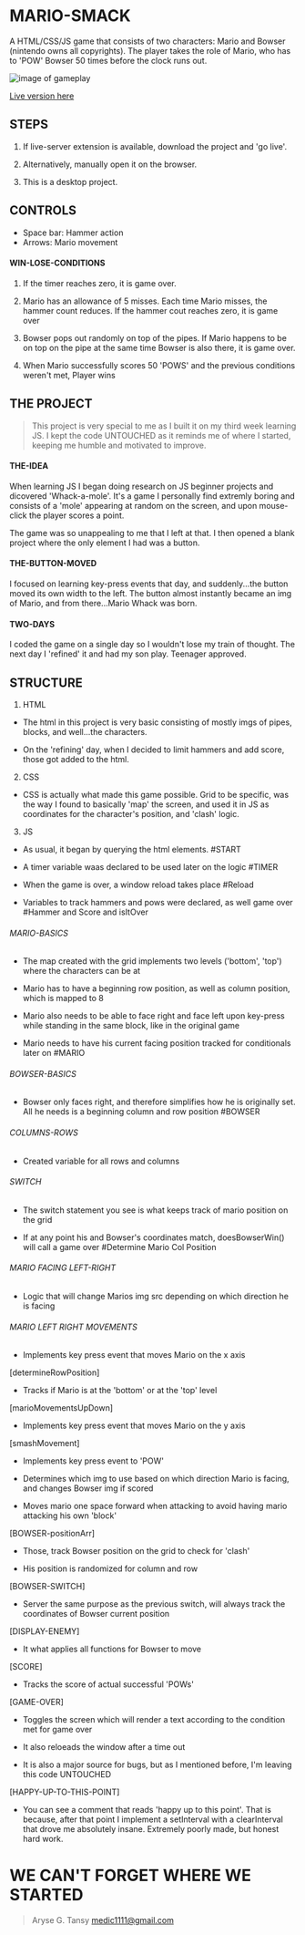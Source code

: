 # MARIO-SMACK

A HTML/CSS/JS game that consists of two characters: Mario and Bowser (nintendo owns all copyrights). The player takes the role of Mario, who has to 'POW' Bowser 50 times before the clock runs out.

![image of gameplay](./img/screen.png)

[Live version here](https://mario-whack.netlify.app/)

## STEPS

1. If live-server extension is available, download the project and 'go live'.

2. Alternatively, manually open it on the browser.

3. This is a desktop project.

## CONTROLS

- Space bar: Hammer action
- Arrows: Mario movement

#### WIN-LOSE-CONDITIONS

1. If the timer reaches zero, it is game over.

2. Mario has an allowance of 5 misses. Each time Mario misses, the hammer count reduces. If the hammer cout reaches zero, it is game over

3. Bowser pops out randomly on top of the pipes. If Mario happens to be on top on the pipe at the same time Bowser is also there, it is game over.

4. When Mario successfully scores 50 'POWS' and the previous conditions weren't met, Player wins

## THE PROJECT

> This project is very special to me as I built it on my third week learning JS. I kept the code UNTOUCHED as it reminds me of where I started, keeping me humble and motivated to improve.

#### THE-IDEA

When learning JS I began doing research on JS beginner projects and dicovered 'Whack-a-mole'. It's a game I personally find extremly boring and consists of a 'mole' appearing at random on the screen, and upon mouse-click the player scores a point.

The game was so unappealing to me that I left at that. I then opened a blank project where the only element I had was a button.

#### THE-BUTTON-MOVED

I focused on learning key-press events that day, and suddenly...the button moved its own width to the left. The button almost instantly became an img of Mario, and from there...Mario Whack was born.

#### TWO-DAYS

I coded the game on a single day so I wouldn't lose my train of thought. The next day I 'refined' it and had my son play. Teenager approved.

## STRUCTURE

1. HTML

- The html in this project is very basic consisting of mostly imgs of pipes, blocks, and well...the characters.

- On the 'refining' day, when I decided to limit hammers and add score, those got added to the html.

2. CSS

- CSS is actually what made this game possible. Grid to be specific, was the way I found to basically 'map' the screen, and used it in JS as coordinates for the character's position, and 'clash' logic.

3. JS

- As usual, it began by querying the html elements. #START

- A timer variable waas declared to be used later on the logic #TIMER

- When the game is over, a window reload takes place #Reload

- Variables to track hammers and pows were declared, as well game over #Hammer and Score and isItOver

###### MARIO-BASICS

- The map created with the grid implements two levels ('bottom', 'top') where the characters can be at

- Mario has to have a beginning row position, as well as column position, which is mapped to 8

- Mario also needs to be able to face right and face left upon key-press while standing in the same block, like in the original game

- Mario needs to have his current facing position tracked for conditionals later on #MARIO

###### BOWSER-BASICS

- Bowser only faces right, and therefore simplifies how he is originally set. All he needs is a beginning column and row position #BOWSER

###### COLUMNS-ROWS

- Created variable for all rows and columns

###### SWITCH

- The switch statement you see is what keeps track of mario position on the grid

- If at any point his and Bowser's coordinates match, doesBowserWin() will call a game over #Determine Mario Col Position

###### MARIO FACING LEFT-RIGHT

- Logic that will change Marios img src depending on which direction he is facing

###### MARIO LEFT RIGHT MOVEMENTS

- Implements key press event that moves Mario on the x axis

[determineRowPosition]

- Tracks if Mario is at the 'bottom' or at the 'top' level

[marioMovementsUpDown]

- Implements key press event that moves Mario on the y axis

[smashMovement]

- Implements key press event to 'POW'

- Determines which img to use based on which direction Mario is facing, and changes Bowser img if scored

- Moves mario one space forward when attacking to avoid having mario attacking his own 'block'

[BOWSER-positionArr]

- Those, track Bowser position on the grid to check for 'clash'

- His position is randomized for column and row

[BOWSER-SWITCH]

- Server the same purpose as the previous switch, will always track the coordinates of Bowser current position

[DISPLAY-ENEMY]

- It what applies all functions for Bowser to move

[SCORE]

- Tracks the score of actual successful 'POWs'

[GAME-OVER]

- Toggles the screen which will render a text according to the condition met for game over

- It also reloeads the window after a time out

- It is also a major source for bugs, but as I mentioned before, I'm leaving this code UNTOUCHED

[HAPPY-UP-TO-THIS-POINT]

- You can see a comment that reads 'happy up to this point'. That is because, after that point I implement a setInterval with a clearInterval that drove me absolutely insane. Extremely poorly made, but honest hard work.

# WE CAN'T FORGET WHERE WE STARTED

> Aryse G. Tansy medic1111@gmail.com
